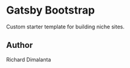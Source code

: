 # Gatsby Bootstrap

Custom starter template for building niche sites.

## Author

Richard Dimalanta
